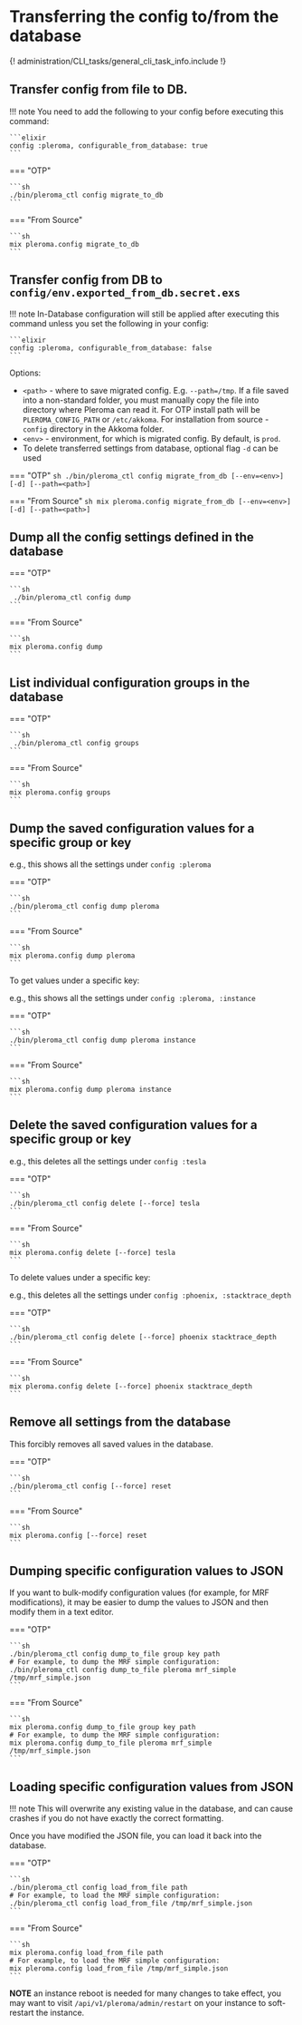 # Transferring the config to/from the database

{! administration/CLI_tasks/general_cli_task_info.include !}

## Transfer config from file to DB.

!!! note
    You need to add the following to your config before executing this command:

    ```elixir
    config :pleroma, configurable_from_database: true
    ```

=== "OTP"

    ```sh
    ./bin/pleroma_ctl config migrate_to_db
    ```

=== "From Source"

    ```sh
    mix pleroma.config migrate_to_db
    ```

## Transfer config from DB to `config/env.exported_from_db.secret.exs`

!!! note
    In-Database configuration will still be applied after executing this command unless you set the following in your config:

    ```elixir
    config :pleroma, configurable_from_database: false
    ```

Options:

- `<path>` - where to save migrated config. E.g. `--path=/tmp`. If a file saved into a non-standard folder, you must manually copy the file into directory where Pleroma can read it. For OTP install path will be `PLEROMA_CONFIG_PATH` or `/etc/akkoma`. For installation from source - `config` directory in the Akkoma folder.
- `<env>` - environment, for which is migrated config. By default, is `prod`.
- To delete transferred settings from database, optional flag `-d` can be used

=== "OTP"
    ```sh
     ./bin/pleroma_ctl config migrate_from_db [--env=<env>] [-d] [--path=<path>]
    ```

=== "From Source"
    ```sh
    mix pleroma.config migrate_from_db [--env=<env>] [-d] [--path=<path>]
    ```

## Dump all the config settings defined in the database

=== "OTP"

    ```sh
     ./bin/pleroma_ctl config dump
    ```

=== "From Source"

    ```sh
    mix pleroma.config dump
    ```

## List individual configuration groups in the database

=== "OTP"

    ```sh
     ./bin/pleroma_ctl config groups
    ```

=== "From Source"

    ```sh
    mix pleroma.config groups
    ```

## Dump the saved configuration values for a specific group or key

e.g., this shows all the settings under `config :pleroma`

=== "OTP"

    ```sh
    ./bin/pleroma_ctl config dump pleroma
    ```

=== "From Source"

    ```sh
    mix pleroma.config dump pleroma
    ```

To get values under a specific key:

e.g., this shows all the settings under `config :pleroma, :instance`

=== "OTP"

    ```sh
    ./bin/pleroma_ctl config dump pleroma instance
    ```

=== "From Source"

    ```sh
    mix pleroma.config dump pleroma instance
    ```

## Delete the saved configuration values for a specific group or key

e.g., this deletes all the settings under `config :tesla`

=== "OTP"

    ```sh
    ./bin/pleroma_ctl config delete [--force] tesla
    ```

=== "From Source"

    ```sh
    mix pleroma.config delete [--force] tesla
    ```

To delete values under a specific key:

e.g., this deletes all the settings under `config :phoenix, :stacktrace_depth`

=== "OTP"

    ```sh
    ./bin/pleroma_ctl config delete [--force] phoenix stacktrace_depth
    ```

=== "From Source"

    ```sh
    mix pleroma.config delete [--force] phoenix stacktrace_depth
    ```

## Remove all settings from the database

This forcibly removes all saved values in the database.

=== "OTP"

    ```sh
    ./bin/pleroma_ctl config [--force] reset
    ```

=== "From Source"

    ```sh
    mix pleroma.config [--force] reset
    ```

## Dumping specific configuration values to JSON

If you want to bulk-modify configuration values (for example, for MRF modifications),
it may be easier to dump the values to JSON and then modify them in a text editor.

=== "OTP"

    ```sh
    ./bin/pleroma_ctl config dump_to_file group key path
    # For example, to dump the MRF simple configuration:
    ./bin/pleroma_ctl config dump_to_file pleroma mrf_simple /tmp/mrf_simple.json
    ```

=== "From Source"

    ```sh
    mix pleroma.config dump_to_file group key path
    # For example, to dump the MRF simple configuration:
    mix pleroma.config dump_to_file pleroma mrf_simple /tmp/mrf_simple.json
    ```

## Loading specific configuration values from JSON

!!! note
    This will overwrite any existing value in the database, and can cause crashes if you do not have exactly the correct formatting.

Once you have modified the JSON file, you can load it back into the database.

=== "OTP"

    ```sh
    ./bin/pleroma_ctl config load_from_file path
    # For example, to load the MRF simple configuration:
    ./bin/pleroma_ctl config load_from_file /tmp/mrf_simple.json
    ```

=== "From Source"

    ```sh
    mix pleroma.config load_from_file path
    # For example, to load the MRF simple configuration:
    mix pleroma.config load_from_file /tmp/mrf_simple.json
    ```

**NOTE** an instance reboot is needed for many changes to take effect,
you may want to visit `/api/v1/pleroma/admin/restart` on your instance
to soft-restart the instance.
